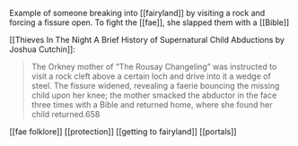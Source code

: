 Example of someone breaking into [[fairyland]] by visiting a rock and forcing a fissure open. To fight the [[fae]], she slapped them with a [[Bible]]

[[Thieves In The Night A Brief History of Supernatural Child Abductions by Joshua Cutchin]]:
> The Orkney mother of “The Rousay Changeling” was instructed to visit a rock cleft above a certain loch and drive into it a wedge of steel. The fissure widened, revealing a faerie bouncing the missing child upon her knee; the mother smacked the abductor in the face three times with a Bible and returned home, where she found her child returned.658

[[fae folklore]] [[protection]] [[getting to fairyland]]
[[portals]]
